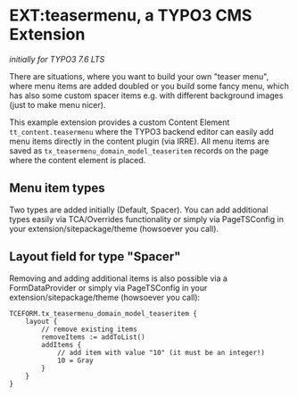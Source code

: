 # EXT:teasermenu, a TYPO3 CMS Extension
_initially for TYPO3 7.6 LTS_

There are situations, where you want to build your own "teaser menu", where menu
items are added doubled or you build some fancy menu, which has also some custom spacer items
e.g. with different background images (just to make menu nicer).

This example extension provides a custom Content Element `tt_content.teasermenu` where the TYPO3
backend editor can easily add menu items directly in the content plugin (via IRRE). All menu items
are saved as `tx_teasermenu_domain_model_teaseritem` records on the page where the content element
is placed.

## Menu item types

Two types are added initially (Default, Spacer). You can add additional types easily via TCA/Overrides
functionality or simply via PageTSConfig in your extension/sitepackage/theme (howsoever you call).
 
## Layout field for type "Spacer"

Removing and adding additional items is also possible via a FormDataProvider or simply via PageTSConfig
in your extension/sitepackage/theme (howsoever you call):

```
TCEFORM.tx_teasermenu_domain_model_teaseritem {
    layout {
        // remove existing items
        removeItems := addToList()
        addItems {
            // add item with value "10" (it must be an integer!)
            10 = Gray
        }
    }
}
```
